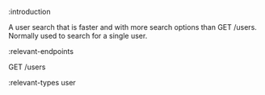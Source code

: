 :introduction

A user search that is faster and with more search options than GET
/users. Normally used to search for a single user.

:relevant-endpoints

GET /users

:relevant-types user

